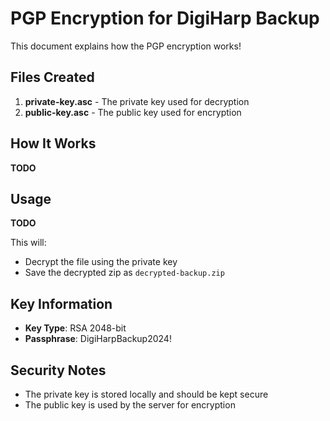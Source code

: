 # PGP Encryption for DigiHarp Backup

This document explains how the PGP encryption works!

## Files Created

1. **private-key.asc** - The private key used for decryption
2. **public-key.asc** - The public key used for encryption

## How It Works

**TODO**

## Usage

**TODO**

This will:
- Decrypt the file using the private key
- Save the decrypted zip as `decrypted-backup.zip`

## Key Information

- **Key Type**: RSA 2048-bit
- **Passphrase**: DigiHarpBackup2024!

## Security Notes

- The private key is stored locally and should be kept secure
- The public key is used by the server for encryption
